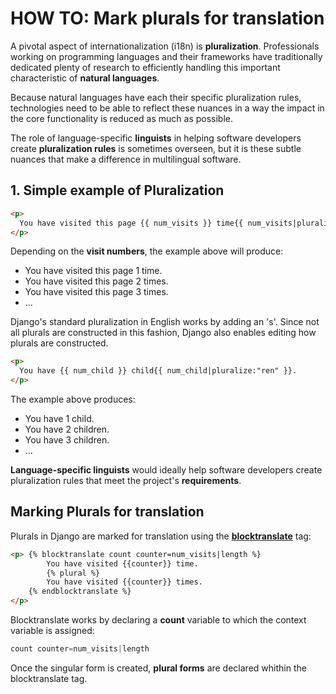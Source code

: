 # HOW TO: Mark plurals for translation

A pivotal aspect of internationalization (i18n) is **pluralization**. Professionals working on programming languages and their frameworks have traditionally dedicated plenty of research to efficiently handling this important characteristic of **natural languages**.

Because natural languages have each their specific pluralization rules, technologies need to be able to reflect these nuances in a way the impact in the core functionality is reduced as much as possible.

The role of language-specific **linguists** in helping software developers create **pluralization rules** is sometimes overseen, but it is these subtle nuances that make a difference in multilingual software.

## 1. Simple example of Pluralization
``` HTML
<p>
  You have visited this page {{ num_visits }} time{{ num_visits|pluralize }}.
</p>
```

Depending on the **visit numbers**, the example above will produce:

- You have visited this page 1 time.
- You have visited this page 2 times.
- You have visited this page 3 times.
- ...

Django's standard pluralization in English works by adding an 's'. Since not all plurals are constructed in this fashion, Django also enables editing how plurals are constructed.
``` HTML
<p>
  You have {{ num_child }} child{{ num_child|pluralize:"ren" }}.
</p>
```

The example above produces:

- You have 1 child.
- You have 2 children.
- You have 3 children.
- ...

**Language-specific linguists** would ideally help software developers create pluralization rules that meet the project's **requirements**.

## Marking Plurals for translation

Plurals in Django are marked for translation using the [**blocktranslate**](/assets/django/templates_mark_expressions_for_translation/README.md) tag:

``` HTML
<p> {% blocktranslate count counter=num_visits|length %}
		You have visited {{counter}} time.
		{% plural %}
		You have visited {{counter}} times.
    {% endblocktranslate %}
</p>
```

Blocktranslate works by declaring a **count** variable to which the context variable is assigned:
``` Python
count counter=num_visits|length
```
Once the singular form is created, **plural forms** are declared whithin the blocktranslate tag.